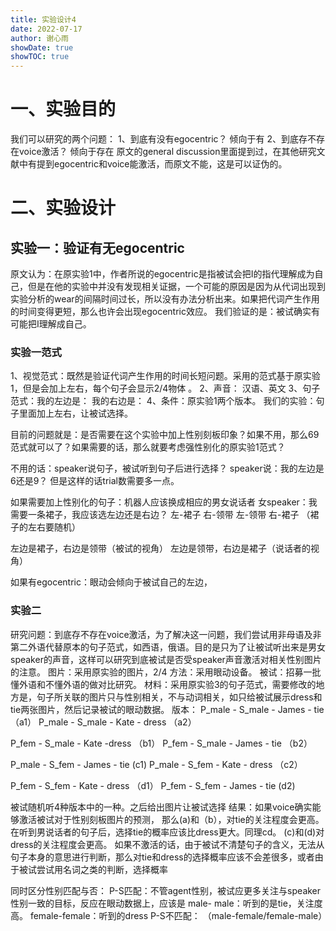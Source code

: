 ```yaml
---
title: 实验设计4
date: 2022-07-17
author: 谢心雨
showDate: true
showTOC: true
---
```


# 一、实验目的
我们可以研究的两个问题：
1、到底有没有egocentric？   倾向于有
2、到底存不存在voice激活？  倾向于存在
原文的general discussion里面提到过，在其他研究文献中有提到egocentric和voice能激活，而原文不能，这是可以证伪的。

# 二、实验设计
## 实验一：验证有无egocentric
原文认为：在原实验1中，作者所说的egocentric是指被试会把I的指代理解成为自己，但是在他的实验中并没有发现相关证据，一个可能的原因是因为从代词出现到实验分析的wear的间隔时间过长，所以没有办法分析出来。如果把代词产生作用的时间变得更短，那么也许会出现egocentric效应。
我们验证的是：被试确实有可能把I理解成自己。
### 实验一范式
1、视觉范式：既然是验证代词产生作用的时间长短问题。采用的范式基于原实验1，但是会加上左右，每个句子会显示2/4物体 。
2、声音： 汉语、英文
3、句子范式：我的左边是：
             我的右边是：
4、条件：原实验1两个版本。
我们的实验：句子里面加上左右，让被试选择。

目前的问题就是：是否需要在这个实验中加上性别刻板印象？如果不用，那么69范式就可以了？如果需要的话，那么就要考虑强性别化的原实验1范式？

不用的话：speaker说句子，被试听到句子后进行选择？
speaker说：我的左边是6还是9？
但是这样的话trial数需要多一点。

如果需要加上性别化的句子：机器人应该换成相应的男女说话者
女speaker：我需要一条裙子，我应该选左边还是右边？
左-裙子  右-领带
左-领带   右-裙子 （裙子的左右要随机）

左边是裙子，右边是领带（被试的视角）
左边是领带，右边是裙子（说话者的视角）

如果有egocentric：眼动会倾向于被试自己的左边，

### 实验二
研究问题：到底存不存在voice激活，为了解决这一问题，我们尝试用非母语及非第二外语代替原本的句子范式，如西语，俄语。目的是只为了让被试听出来是男女speaker的声音，这样可以研究到底被试是否受speaker声音激活对相关性别图片的注意。
图片：采用原实验的图片，2/4
方法：采用眼动设备。
被试：招募一批懂外语和不懂外语的做对比研究。
材料：采用原实验3的句子范式，需要修改的地方是，句子所关联的图片只与性别相关，不与动词相关，如只给被试展示dress和tie两张图片，然后记录被试的眼动数据。
版本：
P_male - S_male - James - tie  （a1）
P_male - S_male - Kate - dress （a2）

P_fem - S_male - Kate -dress   （b1）
P_fem - S_male - James - tie   （b2） 

P_male - S_fem - James - tie    (c1)
P_male - S_fem - Kate  - dress （c2）

P_fem - S_fem - Kate - dress   （d1）
P_fem - S_fem - James - tie     (d2)

被试随机听4种版本中的一种。之后给出图片让被试选择
结果：如果voice确实能够激活被试对于性别刻板图片的预测，
那么(a)和（b），对tie的关注程度会更高。在听到男说话者的句子后，选择tie的概率应该比dress更大。同理cd。
(c)和(d)对dress的关注程度会更高。
如果不激活的话，由于被试不清楚句子的含义，无法从句子本身的意思进行判断，那么对tie和dress的选择概率应该不会差很多，或者由于被试尝试用名词之类的判断，选择概率

同时区分性别匹配与否：
P-S匹配：不管agent性别，被试应更多关注与speaker性别一致的目标，反应在眼动数据上，应该是
male- male：听到的是tie，关注度高。
female-female：听到的dress
P-S不匹配：
（male-female/female-male）





